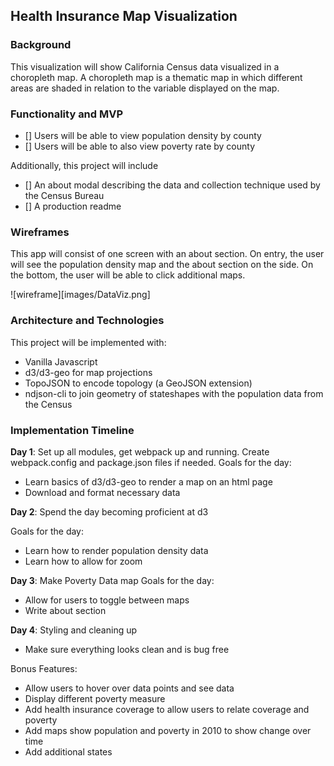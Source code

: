 ## Health Insurance Map Visualization

### Background

This visualization will show California Census data visualized in a choropleth map. A choropleth map is a thematic map in which different areas are shaded in relation to the variable displayed on the map.

### Functionality and MVP

- [] Users will be able to view population density by county
- [] Users will be able to also view poverty rate by county

Additionally, this project will include
- [] An about modal describing the data and collection technique used by the Census Bureau
- [] A production readme

### Wireframes

This app will consist of one screen with an about section. On entry, the user will see the population density map and the about section on the side. On the bottom, the user will be able to click additional maps.

![wireframe][images/DataViz.png]

### Architecture and Technologies

This project will be implemented with:

- Vanilla Javascript
- d3/d3-geo for map projections
- TopoJSON to encode topology (a GeoJSON extension)
- ndjson-cli to join geometry of stateshapes with the population data from the Census

### Implementation Timeline

**Day 1**: Set up all modules, get webpack up and running. Create webpack.config and package.json files if needed.
Goals for the day:
- Learn basics of d3/d3-geo to render a map on an html page
- Download and format necessary data

**Day 2**: Spend the day becoming proficient at d3

Goals for the day:
- Learn how to render population density data
- Learn how to allow for zoom

**Day 3**: Make Poverty Data map
Goals for the day:

- Allow for users to toggle between maps
- Write about section

**Day 4**: Styling and cleaning up

- Make sure everything looks clean and is bug free

Bonus Features:

- Allow users to hover over data points and see data
- Display different poverty measure
- Add health insurance coverage to allow users to relate coverage and poverty  
- Add maps show population and poverty in 2010 to show change over time
- Add additional states
